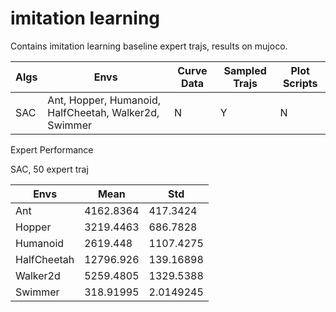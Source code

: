 # imitation learning

Contains imitation learning baseline expert trajs, results on mujoco.

|  Algs   | Envs  | Curve Data | Sampled Trajs | Plot Scripts |
|  ----  | ----  | ----  | ----  | ----  |
| SAC  | Ant, Hopper, Humanoid, HalfCheetah, Walker2d, Swimmer | N | Y | N

Expert Performance

SAC, 50 expert traj

| Envs | Mean | Std
| ----  | ----  | ----  |
| Ant | 4162.8364 | 417.3424 |
| Hopper | 3219.4463 | 686.7828 |
| Humanoid | 2619.448 | 1107.4275 |
| HalfCheetah | 12796.926 | 139.16898 |
| Walker2d | 5259.4805 | 1329.5388 |
| Swimmer | 318.91995 | 2.0149245 |

